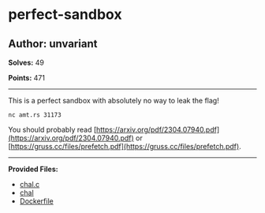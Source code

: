# perfect-sandbox

## Author: unvariant

**Solves:** 49

**Points:** 471

---

This is a perfect sandbox with absolutely no way to leak the flag!

`nc amt.rs 31173`

You should probably read [https://arxiv.org/pdf/2304.07940.pdf](https://arxiv.org/pdf/2304.07940.pdf) or [https://gruss.cc/files/prefetch.pdf](https://gruss.cc/files/prefetch.pdf).

---

**Provided Files:**

- [chal.c](./chal/chal.c)
- [chal](./chal/chal)
- [Dockerfile](./chal/Dockerfile)
